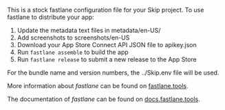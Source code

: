 This is a stock fastlane configuration file for your Skip project.
To use fastlane to distribute your app:

1. Update the metadata text files in metadata/en-US/
2. Add screenshots to screenshots/en-US
3. Download your App Store Connect API JSON file to apikey.json
4. Run `fastlane assemble` to build the app
5. Run `fastlane release` to submit a new release to the App Store

For the bundle name and version numbers, the ../Skip.env file will be used.

More information about _fastlane_ can be found on [fastlane.tools](https://fastlane.tools).

The documentation of _fastlane_ can be found on [docs.fastlane.tools](https://docs.fastlane.tools).
